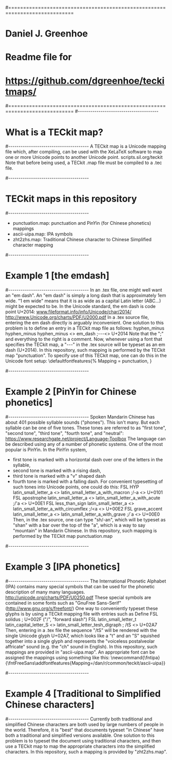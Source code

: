 #============================================================================
# Daniel J. Greenhoe
# Readme file for 
# https://github.com/dgreenhoe/teckitmaps/
#============================================================================
#---------------------------------------
# What is a TECkit map?
#---------------------------------------
A TECkit map is a Unicode mapping file which, after compiling, can be used with 
the XeLaTeX software to map one or more Unicode points to another Unicode point.
  scripts.sil.org/teckit
Note that before being used, a TECkit .map file must be compiled to a .tec file.

#---------------------------------------
# TECkit maps in this repository
#---------------------------------------
  * punctuation.map: punctuation and PinYin (for Chinese phonetics) mappings
  * ascii-uipa.map:  IPA symbols
  * zht2zhs.map:     Traditional Chinese character to Chinese Simplified character mapping

#---------------------------------------
# Example 1 [the emdash]
#---------------------------------------
In an .tex file, one might well want an "em dash".
An "em dash" is simply a long dash that is approximately 1em wide.
"1 em wide" means that it is as wide as a capital Latin letter (ABC...)
might be expected to be.
In the Unicode standard, the em dash is code point U+2014:
  www.fileformat.info/info/Unicode/char/2014/
  http://www.Unicode.org/charts/PDF/U2000.pdf
In a .tex source file, entering the em dash directly is arguably inconvenient.
One solution to this problem is to define an entry in a TECkit map file as follows:
  hyphen_minus hyphen_minus hyphen_minus <> em_dash  ;---<> U+2014
Note that the ";" and everything to the right is a comment.
Now, whenever using a font that specifies the TECkit map, 
a "---" in the .tex source will be typeset as an em dash (U+2014).
In this repository, such mapping is performed by the TECkit map "punctuation".
To specify use of this TECkit map, one can do this in the Unicode font setup:
 \defaultfontfeatures{%
   Mapping = punctuation,
   }

#---------------------------------------
# Example 2 [PinYin for Chinese phonetics]
#---------------------------------------
Spoken Mandarin Chinese has about 401 possible syllable sounds ("phones").
This isn't many. But each syllable can be one of five tones.
These tones are referred to as "first tone", "second tone", "third tone",
"fourth tone", and "neutral":
  https://www.researchgate.net/project/Language-Toolbox
The language can be described using any of a number of phonetic systems.
One of the most popular is PinYin.
In the PinYin system, 
  * first tone  is marked with a horizontal dash over one of the letters in the syllable, 
  * second tone is marked with a rising dash,
  * third tone  is marked with a "v" shaped dash
  * fourth tone is marked with a falling dash.
For convenient typesetting of such tones into Unicode points, one could do this:
  FSL HYP            latin_small_letter_a <> latin_small_letter_a_with_macron     ;/-a <> U+0101
  FSL apostrophe     latin_small_letter_a <> latin_small_letter_a_with_acute      ;/'a <> U+00E1
  FSL less_than_sign latin_small_letter_a <> latin_small_letter_a_with_circumflex ;/<a <> U+00E2
  FSL grave_accent   latin_small_letter_a <> latin_small_letter_a_with_grave      ;/`a <> U+00E0
Then, in the .tex source, one can type "sh/-an", which will be typeset as 
"shan" with a bar over the top of the "a", which is a way to say "mountain" in 
Mandarin Chinese.
In this repository, such mapping is performed by the TECkit map
  punctuation.map

#---------------------------------------
# Example 3 [IPA phonetics]
#---------------------------------------
The International Phonetic Alphabet (IPA) contains many special symbols that can be used for 
the phonetic description of many many languages. 
  http://unicode.org/charts/PDF/U0250.pdf
These special symbols are contained in some fonts such as 
  "GnuFree Sans-Serif"  (http://www.gnu.org/s/freefont/)
One way to conveniently typeset these glyphs is by using a TECkit mapping file with entries such as
  Define FSL solidus ; U+002F ("/", "forward slash")
  FSL latin_small_letter_t latin_capital_letter_S   <> latin_small_letter_tesh_digraph  ; /tS  <> U+02A7  
Then, entering in a .tex file the sequence "/tS" will be rendered with 
the single Unicode glyph U+02A7,
which looks like a "t" and an "S" squished together into a single glyph and 
represents the "voiceless postalveolar affricate" sound (e.g. the "ch" sound in English).
In this repository, such mappings are provided in "ascii-uipa.map".
An appropriate font can be assigned the mappings using something like this:
  \newcommand{\fntipa} {\fntFreeSans\addfontfeatures{Mapping=/dan/r/common/teckit/ascii-uipa}}

#---------------------------------------
# Example 4 [Traditional to Simplified Chinese characters]
#---------------------------------------
Currently both traditional and simplified Chinese characters are 
both used by large numbers of people in the world.
Therefore, it is "best" that documents typeset "in Chinese" 
have both a traditional and simplified versions available.
One solution to this problem is to typeset the document using traditional characters,
and then use a TECkit map to map the appropriate characters into the simplified characters.
In this repository, such a mapping is provided by "zht2zhs.map".
